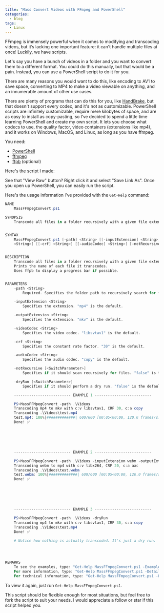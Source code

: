 ```yaml
---
title: "Mass Convert Videos with FFmpeg and PowerShell"
categories:
  - blog
tags:
  - Linux
---
```


FFmpeg is immensely powerful when it comes to modifying and transcoding videos, but it’s lacking one important feature: it can't handle multiple files at once! Luckily, we have scripts.

Let's say you have a bunch of videos in a folder and you want to convert them to a different format. You could do this manually, but that would be a pain. Instead, you can use a PowerShell script to do it for you.

There are many reasons you would want to do this, like encoding to AV1 to save space, converting to MP4 to make a video viewable on anything, and an innumerable amount of other use cases.

There are plenty of programs that can do this for you, like [HandBrake](https://handbrake.fr), but that doesn't support every codec, and it's not as customizable. PowerShell scripts are infinitely customizable, require mere kilobytes of space, and are as easy to install as copy-pasting, so I've decided to spend a little time learning PowerShell and create my own script. It lets you choose what codecs to use, the quality factor, video containers (extensions like mp4), and it works on Windows, MacOS, and Linux, as long as you have ffmpeg.

You need:

- [PowerShell](https://microsoft.com/PowerShell)
- [ffmpeg](https://ffmpeg.org)
- [ffpb](https://github.com/althonos/ffpb) (optional)

Here's the script I made:
<!-- markdownlint-disable-next-line MD033 -->
<script src="https://gist.github.com/Randomblock1/3c5c449608840939180baaf604f3f456.js"></script>

See that "View Raw" button? Right click it and select "Save Link As". Once you open up PowerShell, you can easily run the script.

Here's the usage information I've provided with the `Get-Help` command:

```powershell
NAME
    MassFFmpegConvert.ps1

SYNOPSIS
    Transcode all files in a folder recursively with a given file extension.


SYNTAX
    MassFFmpegConvert.ps1 [-path] <String> [[-inputExtension] <String>] [[-outputExtension] <String>] [[-videoCodec]
    <String>] [[-crf] <String>] [[-audioCodec] <String>] [-notRecursive] [-dryRun] [<CommonParameters>]


DESCRIPTION
    Transcode all files in a folder recursively with a given file extension.
    Prints the name of each file it transcodes.
    Uses ffpb to display a progress bar if possible.


PARAMETERS
    -path <String>
        Required. Specifies the folder path to recursively search for files.

    -inputExtension <String>
        Specifies the extension. "mp4" is the default.

    -outputExtension <String>
        Specifies the extension. "mkv" is the default.

    -videoCodec <String>
        Specifies the video codec. "libsvtav1" is the default.

    -crf <String>
        Specifies the constant rate factor. "30" is the default.

    -audioCodec <String>
        Specifies the audio codec. "copy" is the default.

    -notRecursive [<SwitchParameter>]
        Specifies if it should scan recursively for files. "false" is the default.

    -dryRun [<SwitchParameter>]
        Specifies if it should perform a dry run. "false" is the default.

    -------------------------- EXAMPLE 1 --------------------------

    PS>MassFFMpegConvert -path .\Videos
    Transcoding mp4 to mkv with c:v libsvtav1, CRF 30, c:a copy
    Transcoding .\Videos\test.mp4
    test.mp4: 100%|#############| 600/600 [00:05<00:00, 120.0 frames/s]
    Done! ✅






    -------------------------- EXAMPLE 2 --------------------------

    PS>MassFFMpegConvert -path .\Videos -inputExtension webm -outputExtension mp4 -videoCodec libx264 -crf 20 -audioCodec aac
    Transcoding webm to mp4 with c:v libx264, CRF 20, c:a aac
    Transcoding .\Videos\test.webm
    test.webm: 100%|#############| 600/600 [00:05<00:00, 120.0 frames/s]
    Done! ✅






    -------------------------- EXAMPLE 3 --------------------------

    PS>MassFFMpegConvert -path .\Videos -dryRun
    Transcoding mp4 to mkv with c:v libsvtav1, CRF 30, c:a copy
    Transcoding .\Videos\test.mp4
    Done! ✅

    # Notice how nothing is actually transcoded. It's just a dry run.
    



REMARKS
    To see the examples, type: "Get-Help MassFFmpegConvert.ps1 -Examples"
    For more information, type: "Get-Help MassFFmpegConvert.ps1 -Detailed"
    For technical information, type: "Get-Help MassFFmpegConvert.ps1 -Full"
```

To view it again, just run `Get-Help MassFFmpegConvert.ps1`.

This script should be flexible enough for most situations, but feel free to fork the script to suit your needs. I would appreciate a follow or star if this script helped you.
